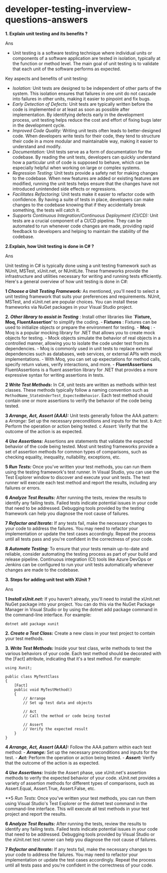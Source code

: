 # developer-testing-inverview-questions-answers

**1. Explain unit testing and its benefits ?**

Ans
- Unit testing is a software testing technique where individual units or components of a software application are tested in isolation, typically at the function or method level. The main goal of unit testing is to validate that each unit of the software performs as expected.

Key aspects and benefits of unit testing:

- _Isolation:_ Unit tests are designed to be independent of other parts of the system. This isolation ensures that failures in one unit do not cascade into failures in other units, making it easier to pinpoint and fix bugs.
- _Early_ _Detection_ _of_ _Defects:_ Unit tests are typically written before the code is implemented or at least as soon as possible after implementation. By identifying defects early in the development process, unit testing helps reduce the cost and effort of fixing bugs later in the development cycle.
- _Improved_ _Code_ _Quality:_ Writing unit tests often leads to better-designed code. When developers write tests for their code, they tend to structure their code in a more modular and maintainable way, making it easier to understand and modify.
- _Documentation:_ Unit tests serve as a form of documentation for the codebase. By reading the unit tests, developers can quickly understand how a particular unit of code is supposed to behave, which can be especially helpful when working on large or complex systems.
- _Regression_ _Testing:_ Unit tests provide a safety net for making changes to the codebase. When new features are added or existing features are modified, running the unit tests helps ensure that the changes have not introduced unintended side effects or regressions.
- _Facilitates_ _Refactoring:_ Unit tests make it easier to refactor code with confidence. By having a suite of tests in place, developers can make changes to the codebase knowing that if they accidentally break something, the tests will catch it.
- _Supports_ _Continuous_ _Integration/Continuous_ _Deployment_ _(CI/CD):_ Unit tests are a crucial component of a CI/CD pipeline. They can be automated to run whenever code changes are made, providing rapid feedback to developers and helping to maintain the stability of the codebase.

**2.Explain, how Unit testing is done in C# ?**

Ans

Unit testing in C# is typically done using a unit testing framework such as NUnit, MSTest, xUnit.net, or NUnitLite. These frameworks provide the infrastructure and utilities necessary for writing and running tests efficiently. Here's a general overview of how unit testing is done in C#:

**1 _Choose_ _a_ _Unit_ _Testing_ _Framework:_** As mentioned, you'll need to select a unit testing framework that suits your preferences and requirements. NUnit, MSTest, and xUnit.net are popular choices. You can install these frameworks via NuGet packages in your Visual Studio project.

**2. _Other_ _library_ _to_ _assist_ _in_ _Testing_** : Install other libraries like **`Fixture, Moq, FluentAssertion'** 
    to simplify the coding. 
    - **Fixtures** : Fixtures can be used to initialize objects or prepare the environment for testing.
    - **Moq** : - Moq is a popular mocking library for .NET that allows you to create mock objects for testing.
            - Mock objects simulate the behavior of real objects in a controlled manner, allowing you to isolate the code under test from its dependencies.
            - Moq is commonly used in unit tests to replace external dependencies such as databases, web services, or external APIs with mock implementations.
            - With Moq, you can set up expectations for method calls, specify return values, verify interactions, and more.
    - **FluentAssertions** FluentAssertions is a fluent assertion library for .NET that provides a more expressive syntax for writing assertions in tests.

**2 _Write_ _Test_ _Methods:_** In C#, unit tests are written as methods within test classes. These methods typically follow a naming convention such as `MethodName_StateUnderTest_ExpectedBehavior`. Each test method should contain one or more assertions to verify the behavior of the code being tested.

**3 _Arrange,_ _Act,_ _Assert (AAA):_** Unit tests generally follow the AAA pattern:
    a _Arrange:_ Set up the necessary preconditions and inputs for the test.
    b _Act:_ Perform the operation or action being tested.
    c _Assert:_ Verify that the outcome of the action is as expected.

**4 _Use_ _Assertions:_** Assertions are statements that validate the expected behavior of the code being tested. Most unit testing frameworks provide a set of assertion methods for common types of comparisons, such as checking equality, inequality, nullability, exceptions, etc.

**5 _Run_ _Tests:_** Once you've written your test methods, you can run them using the testing framework's test runner. In Visual Studio, you can use the Test Explorer window to discover and execute your unit tests. The test runner will execute each test method and report the results, including any failures or errors.

**6 _Analyze_ _Test_ _Results:_** After running the tests, review the results to identify any failing tests. Failed tests indicate potential issues in your code that need to be addressed. Debugging tools provided by the testing framework can help you diagnose the root cause of failures.

**7 _Refactor_ _and_ _Iterate:_** If any tests fail, make the necessary changes to your code to address the failures. You may need to refactor your implementation or update the test cases accordingly. Repeat the process until all tests pass and you're confident in the correctness of your code.

**8 _Automate_ _Testing:_** To ensure that your tests remain up-to-date and reliable, consider automating the testing process as part of your build and release pipeline. Continuous integration (CI) tools like Azure DevOps or Jenkins can be configured to run your unit tests automatically whenever changes are made to the codebase.


**3. Steps for adding unit test with XUnit ?**

Ans

**1 _Install_ _xUnit.net:_** If you haven't already, you'll need to install the xUnit.net NuGet package into your project. You can do this via the NuGet Package Manager in Visual Studio or by using the dotnet add package command in the command-line interface. For example:
```
dotnet add package xunit

```
**2. _Create_ _a_ _Test_ _Class:_** Create a new class in your test project to contain your test methods.

**3. _Write_ _Test_ _Methods:_** Inside your test class, write methods to test the various behaviors of your code. Each test method should be decorated with the [Fact] attribute, indicating that it's a test method. For example:

```
using Xunit;

public class MyTestClass
{
    [Fact]
    public void MyTestMethod()
    {
        // Arrange
        // Set up test data and objects

        // Act
        // Call the method or code being tested

        // Assert
        // Verify the expected result
    }
}

```
**4 _Arrange,_ _Act,_ _Assert_ _(AAA):_** Follow the AAA pattern within each test method:
    - **_Arrange:_** Set up the necessary preconditions and inputs for the test.
    - **_Act:_** Perform the operation or action being tested.
    - **_Assert:_** Verify that the outcome of the action is as expected.

**4 _Use_ _Assertions:_** Inside the Assert phase, use xUnit.net's assertion methods to verify the expected behavior of your code. xUnit.net provides a variety of assertion methods for different types of comparisons, such as Assert.Equal, Assert.True, Assert.False, etc.

**5 _Run_ _Tests_: Once you've written your test methods, you can run them using Visual Studio's Test Explorer or the dotnet test command in the command-line interface. This will execute all test methods in your test project and report the results.

**6 _Analyze_ _Test_ _Results:_** After running the tests, review the results to identify any failing tests. Failed tests indicate potential issues in your code that need to be addressed. Debugging tools provided by Visual Studio or the xUnit.net test runner can help you diagnose the root cause of failures.

**7 _Refactor_ _and_ _Iterate:_** If any tests fail, make the necessary changes to your code to address the failures. You may need to refactor your implementation or update the test cases accordingly. Repeat the process until all tests pass and you're confident in the correctness of your code.


































